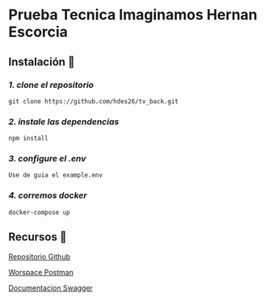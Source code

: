 # Prueba Tecnica Imaginamos Hernan Escorcia


## Instalación 🔧

### _1. clone el repositorio_

```
git clone https://github.com/hdes26/tv_back.git
```

### _2. instale las dependencias_

```
npm install

```
### _3. configure el .env_

```
Use de guia el example.env

```
### _4. corremos docker_

```
docker-compose up

```

## Recursos 🔗
[Repositorio Github](https://github.com/hdes26/tv_back) 


[Worspace Postman](https://www.postman.com/lunar-equinox-908337/workspace/test-imaginamos)


[Documentacion Swagger](http://localhost:14001/api/v1/imaginamos_tv/docs)
